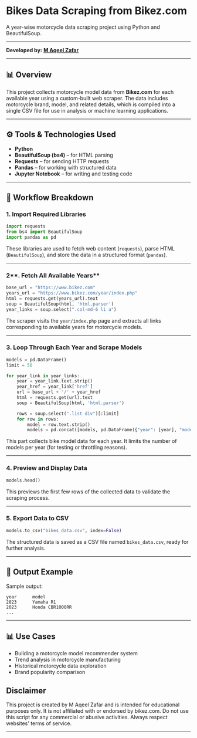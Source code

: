 # **Bikes Data Scraping from Bikez.com**

A year-wise motorcycle data scraping project using Python and BeautifulSoup.

---

**Developed by:** [**M Aqeel Zafar**](https://github.com/maqeelzafar047)

---

## 📊 **Overview**

This project collects motorcycle model data from **Bikez.com** for each available year using a custom-built web scraper. The data includes motorcycle brand, model, and related details, which is compiled into a single CSV file for use in analysis or machine learning applications.

---

## ⚙️ **Tools & Technologies Used**

- **Python**
- **BeautifulSoup (bs4)** – for HTML parsing
- **Requests** – for sending HTTP requests
- **Pandas** – for working with structured data
- **Jupyter Notebook** – for writing and testing code

---

## 🔄 **Workflow Breakdown**

### 1. **Import Required Libraries**

```python
import requests
from bs4 import BeautifulSoup
import pandas as pd
```

These libraries are used to fetch web content (`requests`), parse HTML (`BeautifulSoup`), and store the data in a structured format (`pandas`).

---

### 2\*\*. Fetch All Available Years\*\*

```python
base_url = "https://www.bikez.com"
years_url = "https://www.bikez.com/year/index.php"
html = requests.get(years_url).text
soup = BeautifulSoup(html, 'html.parser')
year_links = soup.select(".col-md-6 li a")
```

The scraper visits the `year/index.php` page and extracts all links corresponding to available years for motorcycle models.

---

### 3. **Loop Through Each Year and Scrape Models**

```python
models = pd.DataFrame()
limit = 50

for year_link in year_links:
    year = year_link.text.strip()
    year_href = year_link['href']
    url = base_url + '/' + year_href
    html = requests.get(url).text
    soup = BeautifulSoup(html, 'html.parser')

    rows = soup.select(".list div")[:limit]
    for row in rows:
        model = row.text.strip()
        models = pd.concat([models, pd.DataFrame({"year": [year], "model": [model]})], ignore_index=True)
```

This part collects bike model data for each year. It limits the number of models per year (for testing or throttling reasons).

---

### 4. **Preview and Display Data**

```python
models.head()
```

This previews the first few rows of the collected data to validate the scraping process.

---

### 5. **Export Data to CSV**

```python
models.to_csv("bikes_data.csv", index=False)
```

The structured data is saved as a CSV file named `bikes_data.csv`, ready for further analysis.

---

## 📆 Output Example

Sample output:

```
year      model
2023      Yamaha R1
2023      Honda CBR1000RR
...
```

---

## 📊 **Use Cases**

- Building a motorcycle model recommender system
- Trend analysis in motorcycle manufacturing
- Historical motorcycle data exploration
- Brand popularity comparison


## **Disclaimer**

This project is created by M Aqeel Zafar and is intended for educational purposes only. It is not affiliated with or endorsed by bikez.com. Do not use this script for any commercial or abusive activities. Always respect websites' terms of service.

---
